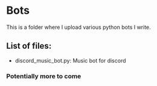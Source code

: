 # Bots

This is a folder where I upload various python bots I write.

## List of files:

- discord_music_bot.py: Music bot for discord


### Potentially more to come
